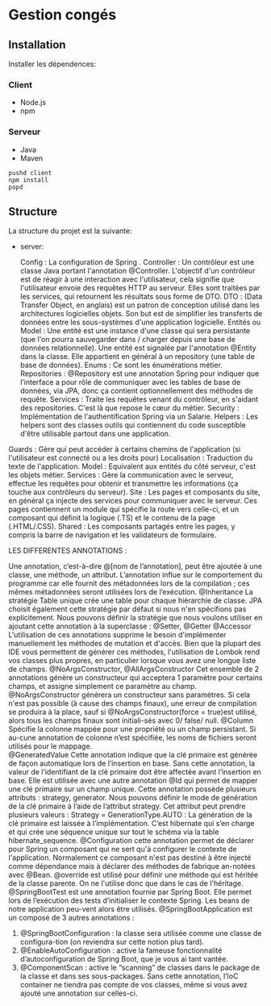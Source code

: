 # Gestion congés

## Installation

Installer les dépendences:

### Client
- Node.js
- npm

### Serveur
- Java
- Maven

```
pushd client
npm install
popd
```


## Structure

La structure du projet est la suivante:

- server:

   Config : La configuration de Spring .
Controller : Un contrôleur est une classe Java portant l'annotation @Controller. L'objectif d'un contrôleur est de réagir à une interaction avec l'utilisateur, cela signifie que l'utilisateur envoie des requêtes HTTP au serveur. Elles sont traitées par les services, qui retournent les résultats sous forme de DTO.
DTO :  (Data Transfer Object, en anglais) est un patron de conception utilisé dans les architectures logicielles objets. Son but est de simplifier les transferts de données entre les sous-systèmes d'une application logicielle.
Entités ou Model : Une entité est une instance d'une classe qui sera persistante (que l'on pourra sauvegarder dans / charger depuis une base de données relationnelle). Une entité est signalée par l'annotation @Entity dans la classe. Elle appartient en général à un repository (une table de base de données). 
Enums : Ce sont les énumérations métier.
Repositories :  @Repository est une annotation Spring pour indiquer que l’interface a pour rôle de communiquer avec les tables de base de données, via JPA, donc ça contient optionnellement des méthodes de requête.
Services : Traite les requêtes venant du contrôleur, en s'aidant des repositories. C'est là que repose le cœur du métier. 
Security : Implémentation de l'authentification Spring via un Salarie. 
Helpers : Les helpers sont des classes outils qui contiennent du code susceptible d'être utilisable partout dans une application.

Guards : Gère qui peut accéder à certains chemins de l'application (si l'utilisateur est connecté ou a les droits pour) 
Localisation : Traduction du texte de l'application.
Model : Equivalent aux entités du côté serveur, c'est les objets métier.
Services : Gère la communication avec le serveur, effectue les requêtes pour obtenir et transmettre les informations (ça touche aux contrôleurs du serveur).
Site : Les pages et composants du site, en général ça injecte des services pour communiquer avec le serveur. Ces pages contiennent un module qui spécifie la route vers celle-ci, et un composant qui définit la logique (.TS) et le contenu de la page (.HTML/.CSS).
Shared : Les composants partagés entre les pages, y compris la barre de navigation et les validateurs de formulaire.

LES DIFFERENTES ANNOTATIONS :

Une annotation, c’est-à-dire @[nom de l’annotation], peut être ajoutée à une classe, une méthode, un attribut. L’annotation influe sur le comportement du programme car elle fournit des métadonnées lors de la compilation ; ces mêmes métadonnées seront utilisées lors de l’exécution.
@Inheritance La stratégie Table unique crée une table pour chaque hiérarchie de classe. JPA choisit également cette stratégie par défaut si nous n'en spécifions pas explicitement. Nous pouvons définir la stratégie que nous voulons utiliser en ajoutant cette annotation à la superclasse :
@Setter, @Getter @Accessor L'utilisation de ces annotations supprime le besoin d'implémenter manuellement les méthodes de mutation et d'accès. Bien que la plupart des IDE vous permettent de générer ces méthodes, l'utilisation de Lombok rend vos classes plus propres, en particulier lorsque vous avez une longue liste de champs. 
@NoArgsConstructor, @AllArgsConstructor
Cet ensemble de 2 annotations génère un constructeur qui acceptera 1 paramètre pour certains champs, et assigne simplement ce paramètre au champ.
@NoArgsConstructor générera un constructeur sans paramètres. Si cela n'est pas possible (à cause des champs finaux), une erreur de compilation se produira à la place, sauf si @NoArgsConstructor(force = true)est utilisé, alors tous les champs finaux sont initiali-sés avec 0/ false/ null. 
@Column Spécifie la colonne mappée pour une propriété ou un champ persistant. Si au-cune annotation de colonne n’est spécifiée, les noms de fichiers seront utilisés pour le mappage.  
@GeneratedValue
Cette annotation indique que la clé primaire est générée de façon automatique lors de l’insertion en base. Sans cette annotation, la valeur de l’identifiant de la clé primaire doit être affectée avant l’insertion en base.
Elle est utilisée avec une autre annotation @Id qui permet de mapper une clé primaire sur un champ unique.
Cette annotation possède plusieurs attributs : strategy, generator. Nous pouvons définir le mode de génération de la clé primaire à l’aide de l’attribut strategy.
Cet attribut peut prendre plusieurs valeurs :
Strategy = GenerationType.AUTO : La génération de la clé primaire est laissée à l’implémentation.  C’est hibernate qui s’en charge et qui crée une séquence unique sur tout le schéma via la table hibernate_sequence.
@Configuration cette annotation permet de déclarer pour Spring un composant qui ne sert qu'à configurer le contexte de l'application. Normalement ce composant n'est pas destiné à être injecté comme dépendance mais à déclarer des méthodes de fabrique an-notées avec @Bean.
@override est utilisé pour définir une méthode qui est héritée de la classe parente. On ne l'utilise donc que dans le cas de l'héritage.
@SpringBootTest est une annotation fournie par Spring Boot. Elle permet lors de l’exécution des tests d’initialiser le contexte Spring. Les beans de notre application peu-vent alors être utilisés.
@SpringBootApplication est un composé de 3 autres annotations :
1.	@SpringBootConfiguration : la classe sera utilisée comme une classe de configura-tion (on reviendra sur cette notion plus tard).
2.	@EnableAutoConfiguration : active la fameuse fonctionnalité d’autoconfiguration de Spring Boot, que je vous ai tant vantée.
3.	@ComponentScan : active le “scanning” de classes dans le package de la classe et dans ses sous-packages. Sans cette annotation, l’IoC container ne tiendra pas compte de vos classes, même si vous avez ajouté une annotation sur celles-ci. 

